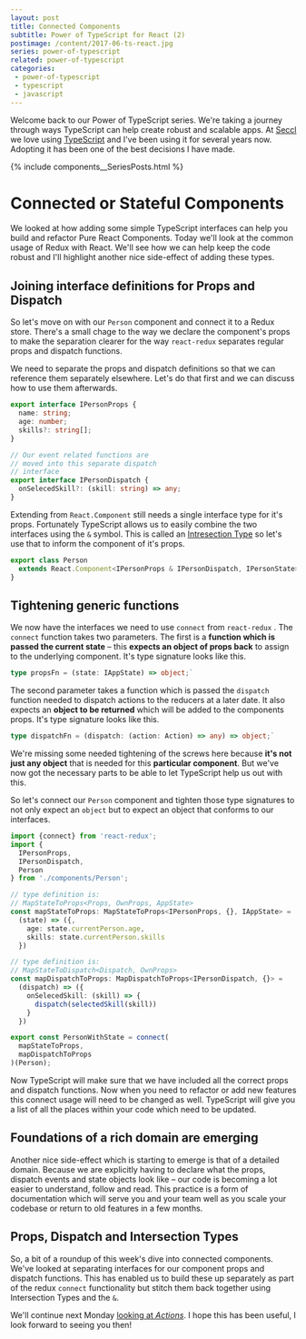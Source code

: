 ```yaml
---
layout: post
title: Connected Components
subtitle: Power of TypeScript for React (2)
postimage: /content/2017-06-ts-react.jpg
series: power-of-typescript
related: power-of-typescript
categories:
 - power-of-typescript
 - typescript
 - javascript
---
```


Welcome back to our Power of TypeScript series. We're taking a journey through ways TypeScript can help create robust and scalable apps. At [Seccl](https://seccl.tech) we love using [TypeScript](https://www.typescriptlang.org/) and I've been using it for several years now. Adopting it has been one of the best decisions I have made.

{% include components__SeriesPosts.html %}

# Connected or Stateful Components

We looked at how adding some simple TypeScript interfaces can help you build and refactor Pure React Components. Today we'll look at the common usage of Redux with React. We'll see how we can help keep the code robust and I'll highlight another nice side-effect of adding these types.

## Joining interface definitions for Props and Dispatch

So let's move on with our `Person` component and connect it to a Redux store. There's a small chage to the way we declare the component's props to make the separation clearer for the way `react-redux` separates regular props and dispatch functions.

We need to separate the props and dispatch definitions so that we can reference them separately elsewhere. Let's do that first and we can discuss how to use them afterwards.

```typescript
export interface IPersonProps {
  name: string;
  age: number;
  skills?: string[];
}

// Our event related functions are
// moved into this separate dispatch
// interface
export interface IPersonDispatch {
  onSelecedSkill?: (skill: string) => any;
}
```

Extending from `React.Component` still needs a single interface type for it's props. Fortunately TypeScript allows us to easily combine the two interfaces using the `&` symbol. This is called an [Intresection Type](https://www.typescriptlang.org/docs/handbook/advanced-types.html#intersection-types) so let's use that to inform the component of it's props.

```typescript
export class Person
  extends React.Component<IPersonProps & IPersonDispatch, IPersonState> {
}
```

## Tightening generic functions

We now have the interfaces we need to use `connect` from `react-redux` . The `connect` function takes two parameters. The first is a **function which is passed the current state** – this **expects an object of props back** to assign to the underlying component. It's type signature looks like this.

```typescript
type propsFn = (state: IAppState) => object;`
```

The second parameter takes a function which is passed the `dispatch` function needed to dispatch actions to the reducers at a later date. It also expects an **object to be returned** which will be added to the components props. It's type signature looks like this.

```typescript
type dispatchFn = (dispatch: (action: Action) => any) => object;`
```

We're missing some needed tightening of the screws here because **it's not just any object** that is needed for this **particular component**. But we've now got the necessary parts to be able to let TypeScript help us out with this.

So let's connect our `Person` component and tighten those type signatures to not only expect an `object` but to expect an object that conforms to our interfaces.

```typescript
import {connect} from 'react-redux';
import {
  IPersonProps,
  IPersonDispatch,
  Person
} from './components/Person';

// type definition is:
// MapStateToProps<Props, OwnProps, AppState>
const mapStateToProps: MapStateToProps<IPersonProps, {}, IAppState> =
  (state) => ({,
    age: state.currentPerson.age,
    skills: state.currentPerson.skills
  })

// type definition is:
// MapStateToDispatch<Dispatch, OwnProps>
const mapDispatchToProps: MapDispatchToProps<IPersonDispatch, {}> =
  (dispatch) => ({
    onSelecedSkill: (skill) => {
      dispatch(selectedSkill(skill))
    }
  })

export const PersonWithState = connect(
  mapStateToProps,
  mapDispatchToProps
)(Person);
```

Now TypeScript will make sure that we have included all the correct props and dispatch functions. Now when you need to refactor or add new features this connect usage will need to be changed as well. TypeScript will give you a list of all the places within your code which need to be updated.

## Foundations of a rich domain are emerging

Another nice side-effect which is starting to emerge is that of a detailed domain. Because we are explicitly having to declare what the props, dispatch events and state objects look like – our code is becoming a lot easier to understand, follow and read. This practice is a form of documentation which will serve you and your team well as you scale your codebase or return to old features in a few months.


## Props, Dispatch and Intersection Types

So, a bit of a roundup of this week's dive into connected components. We've looked at separating interfaces for our component props and dispatch functions. This has enabled us to build these up separately as part of the redux `connect` functionality but stitch them back together using Intersection Types and the `&`.

We'll continue next Monday [looking at *Actions*](/blog/2017/06/26/the-power-of-typescript-for-react-03-actions). I hope this has been useful, I look forward to seeing you then!


